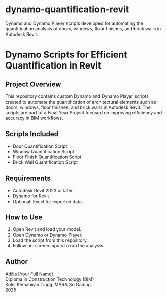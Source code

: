# dynamo-quantification-revit

Dynamo and Dynamo Player scripts developed for automating the quantification analysis of doors, windows, floor finishes, and brick walls in Autodesk Revit. 
# Dynamo Scripts for Efficient Quantification in Revit

## Project Overview
This repository contains custom Dynamo and Dynamo Player scripts created to automate the quantification of architectural elements such as doors, windows, floor finishes, and brick walls in Autodesk Revit. The scripts are part of a Final Year Project focused on improving efficiency and accuracy in BIM workflows.

## Scripts Included
- Door Quantification Script
- Window Quantification Script
- Floor Finish Quantification Script
- Brick Wall Quantification Script

## Requirements
- Autodesk Revit 2023 or later
- Dynamo for Revit
- Optional: Excel for exported data

## How to Use
1. Open Revit and load your model.
2. Open Dynamo or Dynamo Player.
3. Load the script from this repository.
4. Follow on-screen inputs to run the analysis.

## Author
Adilla [Your Full Name]  
Diploma in Construction Technology (BIM)  
Kolej Kemahiran Tinggi MARA Sri Gading  
2025
